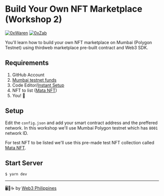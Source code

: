 # Build Your Own NFT Marketplace (Workshop 2)

[![0xWaren](https://img.shields.io/badge/author-Waren%20Gonzaga-purple.svg?style=flat-square)](https://twitter.com/warengonzaga) [![0xZab](https://img.shields.io/badge/author-Beau%20Zabdiel%20Valoria-purple.svg?style=flat-square)](https://twitter.com/beau_zabdiel)

You'll learn how to build your own NFT marketplace on Mumbai (Polygon Testnet) using thirdweb marketplace pre-built contract and Web3 SDK.

## Requirements

1. GitHub Account
2. [Mumbai testnet funds](https://mumbaifaucet.com)
3. Code Editor/[Instant Setup](https://gitpod.io/#https://github.com/web3phl/workshops)
4. NFT to list ([Mata NFT](https://thirdweb.com/mumbai/signature-drop/0xD9288b8E10c68D5669d1c70b63C8F2eDC40D1925))
4. You! 💖

## Setup

Edit the `config.json` and add your smart contract address and the preffered network. In this workshop we'll use Mumbai Polygon testnet which has `8001` network ID.

For test NFT to be listed we'll use this pre-made test NFT collection called [Mata NFT](https://thirdweb.com/mumbai/signature-drop/0xD9288b8E10c68D5669d1c70b63C8F2eDC40D1925).

## Start Server

```
$ yarn dev
```

---
🖥️💖☕ by [Web3 Philippines](https://web3philippines.org)
